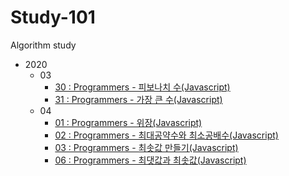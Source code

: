 # Study-101
Algorithm study

- 2020
    - 03
        - [30 : Programmers - 피보나치 수(Javascript)](https://github.com/Whis-dev/study-101/blob/master/2020/03/(30)Programmers-%ED%94%BC%EB%B3%B4%EB%82%98%EC%B9%98%EC%88%98.md)
        - [31 : Programmers - 가장 큰 수(Javascript)](https://github.com/Whis-dev/study-101/blob/master/2020/03/(31)Programmers-%EA%B0%80%EC%9E%A5%ED%81%B0%EC%88%98.md)
    - 04
        - [01 : Programmers - 위장(Javascript)](https://github.com/Whis-dev/study-101/blob/master/2020/04/(01)Programmers-%EC%9C%84%EC%9E%A5.md)
        - [02 : Programmers - 최대공약수와 최소공배수(Javascript)](https://github.com/Whis-dev/study-101/blob/master/2020/04/(02)Programmers-%EC%B5%9C%EB%8C%80%EA%B3%B5%EC%95%BD%EC%88%98%EC%99%80%EC%B5%9C%EC%86%8C%EA%B3%B5%EB%B0%B0%EC%88%98.md)
        - [03 : Programmers - 최솟값 만들기(Javascript)](https://github.com/Whis-dev/study-101/blob/master/2020/04/(03)Programmers-%EC%B5%9C%EC%86%9F%EA%B0%92%EB%A7%8C%EB%93%A4%EA%B8%B0.md)
        - [06 : Programmers - 최댓값과 최솟값(Javascript)](https://github.com/Whis-dev/study-101/blob/master/2020/04/(06)Programmers-%EC%B5%9C%EB%8C%93%EA%B0%92%EA%B3%BC%EC%B5%9C%EC%86%9F%EA%B0%92.md)
